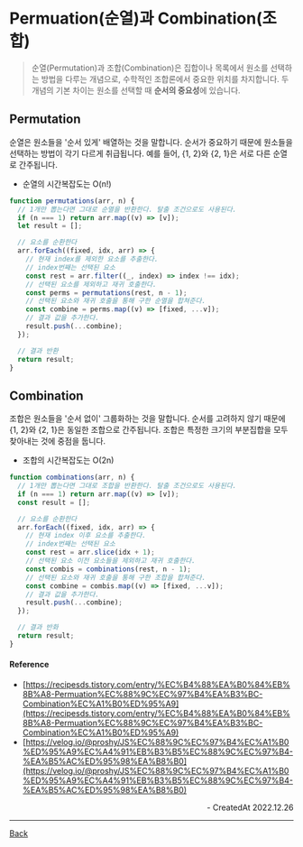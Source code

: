 # Permuation(순열)과 Combination(조합)

> 순열(Permutation)과 조합(Combination)은 집합이나 목록에서 원소를 선택하는 방법을 다루는 개념으로, 수학적인 조합론에서 중요한 위치를 차지합니다. 두 개념의 기본 차이는 원소를 선택할 때 **순서의 중요성**에 있습니다.

## Permutation

순열은 원소들을 '순서 있게' 배열하는 것을 말합니다. 순서가 중요하기 때문에 원소들을 선택하는 방법이 각기 다르게 취급됩니다. 예를 들어, {1, 2}와 {2, 1}은 서로 다른 순열로 간주됩니다.

- 순열의 시간복잡도는 O(n!)

```javascript
function permutations(arr, n) {
  // 1개만 뽑는다면 그대로 순열을 반환한다. 탈출 조건으로도 사용된다.
  if (n === 1) return arr.map((v) => [v]);
  let result = [];

  // 요소를 순환한다
  arr.forEach((fixed, idx, arr) => {
    // 현재 index를 제외한 요소를 추출한다.
    // index번째는 선택된 요소
    const rest = arr.filter((_, index) => index !== idx);
    // 선택된 요소를 제외하고 재귀 호출한다.
    const perms = permutations(rest, n - 1);
    // 선택된 요소와 재귀 호출을 통해 구한 순열을 합쳐준다.
    const combine = perms.map((v) => [fixed, ...v]);
    // 결과 값을 추가한다.
    result.push(...combine);
  });

  // 결과 반환
  return result;
}
```

## Combination

조합은 원소들을 '순서 없이' 그룹화하는 것을 말합니다. 순서를 고려하지 않기 때문에 {1, 2}와 {2, 1}은 동일한 조합으로 간주됩니다. 조합은 특정한 크기의 부분집합을 모두 찾아내는 것에 중점을 둡니다.

- 조합의 시간복잡도는 O(2n)

```javascript
function combinations(arr, n) {
  // 1개만 뽑는다면 그대로 조합을 반환한다. 탈출 조건으로도 사용된다.
  if (n === 1) return arr.map((v) => [v]);
  const result = [];

  // 요소를 순환한다
  arr.forEach((fixed, idx, arr) => {
    // 현재 index 이후 요소를 추출한다.
    // index번째는 선택된 요소
    const rest = arr.slice(idx + 1);
    // 선택된 요소 이전 요소들을 제외하고 재귀 호출한다.
    const combis = combinations(rest, n - 1);
    // 선택된 요소와 재귀 호출을 통해 구한 조합을 합쳐준다.
    const combine = combis.map((v) => [fixed, ...v]);
    // 결과 값을 추가한다.
    result.push(...combine);
  });

  // 결과 반화
  return result;
}
```

#### Reference

- [https://recipesds.tistory.com/entry/%EC%B4%88%EA%B0%84%EB%8B%A8-Permuation%EC%88%9C%EC%97%B4%EA%B3%BC-Combination%EC%A1%B0%ED%95%A9](https://recipesds.tistory.com/entry/%EC%B4%88%EA%B0%84%EB%8B%A8-Permuation%EC%88%9C%EC%97%B4%EA%B3%BC-Combination%EC%A1%B0%ED%95%A9)
- [https://velog.io/@proshy/JS%EC%88%9C%EC%97%B4%EC%A1%B0%ED%95%A9%EC%A4%91%EB%B3%B5%EC%88%9C%EC%97%B4-%EA%B5%AC%ED%95%98%EA%B8%B0](https://velog.io/@proshy/JS%EC%88%9C%EC%97%B4%EC%A1%B0%ED%95%A9%EC%A4%91%EB%B3%B5%EC%88%9C%EC%97%B4-%EA%B5%AC%ED%95%98%EA%B8%B0)

<div align="right">- CreatedAt 2022.12.26</div>

---

[Back](../README.md)
